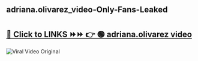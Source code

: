 
 ## adriana.olivarez_video-Only-Fans-Leaked

# <h2><a href="https://clipsfans.com/adriana.olivarez_video&ref=git">🔗 Click to LINKS ⏩⏩ 👉 🟢 adriana.olivarez video </a></h2>

<a href="https://clipsfans.com/adriana.olivarez_video&ref=git" rel="nofollow" data-target="animated-image.originalLink"><img src="https://i.ibb.co.com/xMMVF88/686577567.gif" alt="Viral Video Original" style="max-width: 100%; display: inline-block;" data-target="animated-image.originalImage"></a>
